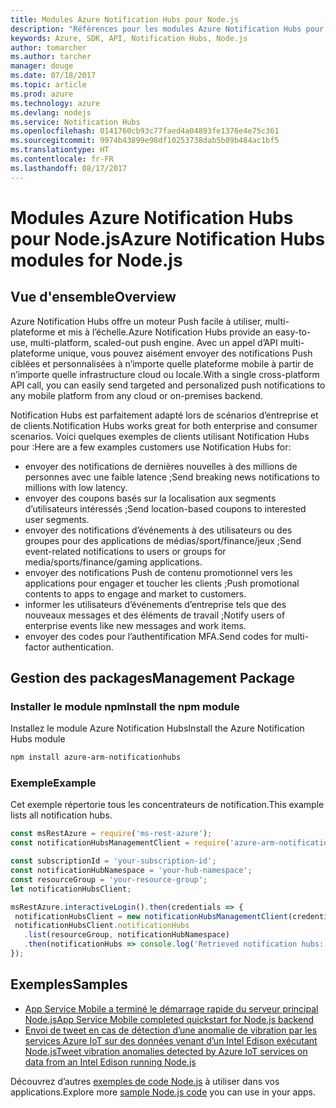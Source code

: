 ```yaml
---
title: Modules Azure Notification Hubs pour Node.js
description: "Références pour les modules Azure Notification Hubs pour Node.js"
keywords: Azure, SDK, API, Notification Hubs, Node.js
author: tomarcher
ms.author: tarcher
manager: douge
ms.date: 07/18/2017
ms.topic: article
ms.prod: azure
ms.technology: azure
ms.devlang: nodejs
ms.service: Notification Hubs
ms.openlocfilehash: 0141760cb93c77faed4a04893fe1376e4e75c361
ms.sourcegitcommit: 9974b43899e98df10253738dab5b09b484ac1bf5
ms.translationtype: HT
ms.contentlocale: fr-FR
ms.lasthandoff: 08/17/2017
---
```

# <a name="azure-notification-hubs-modules-for-nodejs"></a><span data-ttu-id="3058e-104">Modules Azure Notification Hubs pour Node.js</span><span class="sxs-lookup"><span data-stu-id="3058e-104">Azure Notification Hubs modules for Node.js</span></span>

## <a name="overview"></a><span data-ttu-id="3058e-105">Vue d'ensemble</span><span class="sxs-lookup"><span data-stu-id="3058e-105">Overview</span></span>

<span data-ttu-id="3058e-106">Azure Notification Hubs offre un moteur Push facile à utiliser, multi-plateforme et mis à l’échelle.</span><span class="sxs-lookup"><span data-stu-id="3058e-106">Azure Notification Hubs provide an easy-to-use, multi-platform, scaled-out push engine.</span></span> <span data-ttu-id="3058e-107">Avec un appel d’API multi-plateforme unique, vous pouvez aisément envoyer des notifications Push ciblées et personnalisées à n’importe quelle plateforme mobile à partir de n’importe quelle infrastructure cloud ou locale.</span><span class="sxs-lookup"><span data-stu-id="3058e-107">With a single cross-platform API call, you can easily send targeted and personalized push notifications to any mobile platform from any cloud or on-premises backend.</span></span>

<span data-ttu-id="3058e-108">Notification Hubs est parfaitement adapté lors de scénarios d’entreprise et de clients.</span><span class="sxs-lookup"><span data-stu-id="3058e-108">Notification Hubs works great for both enterprise and consumer scenarios.</span></span> <span data-ttu-id="3058e-109">Voici quelques exemples de clients utilisant Notification Hubs pour :</span><span class="sxs-lookup"><span data-stu-id="3058e-109">Here are a few examples customers use Notification Hubs for:</span></span>
- <span data-ttu-id="3058e-110">envoyer des notifications de dernières nouvelles à des millions de personnes avec une faible latence ;</span><span class="sxs-lookup"><span data-stu-id="3058e-110">Send breaking news notifications to millions with low latency.</span></span>
- <span data-ttu-id="3058e-111">envoyer des coupons basés sur la localisation aux segments d’utilisateurs intéressés ;</span><span class="sxs-lookup"><span data-stu-id="3058e-111">Send location-based coupons to interested user segments.</span></span>
- <span data-ttu-id="3058e-112">envoyer des notifications d’événements à des utilisateurs ou des groupes pour des applications de médias/sport/finance/jeux ;</span><span class="sxs-lookup"><span data-stu-id="3058e-112">Send event-related notifications to users or groups for media/sports/finance/gaming applications.</span></span>
- <span data-ttu-id="3058e-113">envoyer des notifications Push de contenu promotionnel vers les applications pour engager et toucher les clients ;</span><span class="sxs-lookup"><span data-stu-id="3058e-113">Push promotional contents to apps to engage and market to customers.</span></span>
- <span data-ttu-id="3058e-114">informer les utilisateurs d’événements d’entreprise tels que des nouveaux messages et des éléments de travail ;</span><span class="sxs-lookup"><span data-stu-id="3058e-114">Notify users of enterprise events like new messages and work items.</span></span>
- <span data-ttu-id="3058e-115">envoyer des codes pour l’authentification MFA.</span><span class="sxs-lookup"><span data-stu-id="3058e-115">Send codes for multi-factor authentication.</span></span>

## <a name="management-package"></a><span data-ttu-id="3058e-116">Gestion des packages</span><span class="sxs-lookup"><span data-stu-id="3058e-116">Management Package</span></span>

### <a name="install-the-npm-module"></a><span data-ttu-id="3058e-117">Installer le module npm</span><span class="sxs-lookup"><span data-stu-id="3058e-117">Install the npm module</span></span>

<span data-ttu-id="3058e-118">Installez le module Azure Notification Hubs</span><span class="sxs-lookup"><span data-stu-id="3058e-118">Install the Azure Notification Hubs module</span></span> 

```bash
npm install azure-arm-notificationhubs
```

### <a name="example"></a><span data-ttu-id="3058e-119">Exemple</span><span class="sxs-lookup"><span data-stu-id="3058e-119">Example</span></span>

<span data-ttu-id="3058e-120">Cet exemple répertorie tous les concentrateurs de notification.</span><span class="sxs-lookup"><span data-stu-id="3058e-120">This example lists all notification hubs.</span></span>

 ```javascript
const msRestAzure = require('ms-rest-azure');
const notificationHubsManagementClient = require('azure-arm-notificationhubs');

const subscriptionId = 'your-subscription-id';
const notificationHubNamespace = 'your-hub-namespace';
const resourceGroup = 'your-resource-group';
let notificationHubsClient;

msRestAzure.interactiveLogin().then(credentials => {
  notificationHubsClient = new notificationHubsManagementClient(credentials, subscriptionId);
  notificationHubsClient.notificationHubs
    .list(resourceGroup, notificationHubNamespace)
    .then(notificationHubs => console.log('Retrieved notification hubs: ', notificationHubs));
});
```

## <a name="samples"></a><span data-ttu-id="3058e-121">Exemples</span><span class="sxs-lookup"><span data-stu-id="3058e-121">Samples</span></span>

* [<span data-ttu-id="3058e-122">App Service Mobile a terminé le démarrage rapide du serveur principal Node.js</span><span class="sxs-lookup"><span data-stu-id="3058e-122">App Service Mobile completed quickstart for Node.js backend</span></span>](https://azure.microsoft.com/resources/samples/app-service-mobile-nodejs-backend-quickstart/)
* [<span data-ttu-id="3058e-123">Envoi de tweet en cas de détection d’une anomalie de vibration par les services Azure IoT sur des données venant d’un Intel Edison exécutant Node.js</span><span class="sxs-lookup"><span data-stu-id="3058e-123">Tweet vibration anomalies detected by Azure IoT services on data from an Intel Edison running Node.js</span></span>](https://azure.microsoft.com/resources/samples/iot-hub-nodejs-intel-edison-vibration-anomaly-detection/)

<span data-ttu-id="3058e-124">Découvrez d’autres [exemples de code Node.js](https://azure.microsoft.com/resources/samples/?platform=nodejs) à utiliser dans vos applications.</span><span class="sxs-lookup"><span data-stu-id="3058e-124">Explore more [sample Node.js code](https://azure.microsoft.com/resources/samples/?platform=nodejs) you can use in your apps.</span></span>
